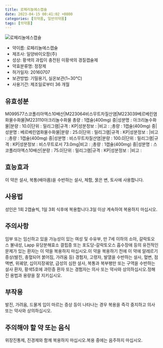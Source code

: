 ```yaml
---
title: 로페리놀에스캡슐
date: 2023-04-15 00:41:02 +0800
categories: [의약품, 일반의약품]
tags: [의약품]
---
```

![로페리놀에스캡슐](https://nedrug.mfds.go.kr/pbp/cmn/itemImageDownload/147541209851800129)

- 약이름: 로페리놀에스캡슐
- 제조사: 일양바이오팜(주)
- 성상: 황색의 과립이 충전된 미황색의 경질캡슐제
- 약효분류명: 정장제
- 허가일자: 20160707
- 보관방법: 기밀용기, 실온보관(1~30℃)
- 사용기간: 제조일로부터 36 개월
## 유효성분
M099577스코폴리아엑스10배산|M223064비스무트차질산염|M223039베르베린염화물수화물|M223110아크리놀수화물
총량 : 1캡슐(400mg) 중|성분명 : 아크리놀수화물|분량 : 10.0|단위 : 밀리그램|규격 : KP|성분정보 : |비고 : ;총량 : 1캡슐(400mg) 중|성분명 : 베르베린염화물수화물|분량 : 25.0|단위 : 밀리그램|규격 : KP|성분정보 : |비고 : ;총량 : 1캡슐(400mg) 중|성분명 : 비스무트차질산염|분량 : 100.0|단위 : 밀리그램|규격 : KP|성분정보 : 비스무트로서 73.0mg|비고 : ;총량 : 1캡슐(400mg) 중|성분명 : 스코폴리아엑스10배산|분량 : 75.0|단위 : 밀리그램|규격 : KP|성분정보 : |비고 :
## 효능효과
이 약은 설사, 복통(배아픔)을 수반하는 설사, 체함, 묽은 변, 토사에 사용합니다.
## 사용법
성인은 1회 2캡슐씩, 1일 3회 식후에 복용합니다.3일 이상 계속하여 복용하지 마십시오.
## 주의사항
임부 또는 임신하고 있을 가능성이 있는 여성 및 수유부, 만 7세 이하의 소아, 갈락토오스 불내성, Lapp 유당분해효소 결핍증 또는 포도당-갈락토오스 흡수장애 등의 유전적인 문제가 있는 환자는 이 약을 복용하지 마십시오.이 약을 복용하기 전에 이 약에 알레르기 증상(발진, 충혈되어 붉어짐, 가려움 등) 경험자, 고령자, 발열을 수반하는 설사, 혈변, 점액변, 위궤양, 십이지장궤양, 급성의 심한 설사, 복통과 복부팽만 또는 구역을 수반하는 설사 환자, 황색5호에 과민증 환자 또는 경험자는 의사 또는 약사와 상의하십시오.정해진 용법과 용량을 잘 지키십시오.
## 부작용
발진, 가려움, 드물게 입이 마르는 증상 등이 나타나는 경우 복용을 즉각 중지하고 의사 또는 약사와 상의하십시오.
## 주의해야 할 약 또는 음식
위장진통제, 진경제와 함께 복용하지 마십시오.복용 중에는 음주하지 마십시오.
